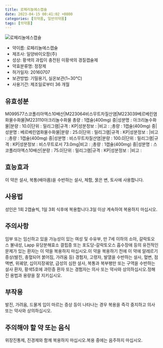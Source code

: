 ```yaml
---
title: 로페리놀에스캡슐
date: 2023-04-15 00:41:02 +0800
categories: [의약품, 일반의약품]
tags: [의약품]
---
```

![로페리놀에스캡슐](https://nedrug.mfds.go.kr/pbp/cmn/itemImageDownload/147541209851800129)

- 약이름: 로페리놀에스캡슐
- 제조사: 일양바이오팜(주)
- 성상: 황색의 과립이 충전된 미황색의 경질캡슐제
- 약효분류명: 정장제
- 허가일자: 20160707
- 보관방법: 기밀용기, 실온보관(1~30℃)
- 사용기간: 제조일로부터 36 개월
## 유효성분
M099577스코폴리아엑스10배산|M223064비스무트차질산염|M223039베르베린염화물수화물|M223110아크리놀수화물
총량 : 1캡슐(400mg) 중|성분명 : 아크리놀수화물|분량 : 10.0|단위 : 밀리그램|규격 : KP|성분정보 : |비고 : ;총량 : 1캡슐(400mg) 중|성분명 : 베르베린염화물수화물|분량 : 25.0|단위 : 밀리그램|규격 : KP|성분정보 : |비고 : ;총량 : 1캡슐(400mg) 중|성분명 : 비스무트차질산염|분량 : 100.0|단위 : 밀리그램|규격 : KP|성분정보 : 비스무트로서 73.0mg|비고 : ;총량 : 1캡슐(400mg) 중|성분명 : 스코폴리아엑스10배산|분량 : 75.0|단위 : 밀리그램|규격 : KP|성분정보 : |비고 :
## 효능효과
이 약은 설사, 복통(배아픔)을 수반하는 설사, 체함, 묽은 변, 토사에 사용합니다.
## 사용법
성인은 1회 2캡슐씩, 1일 3회 식후에 복용합니다.3일 이상 계속하여 복용하지 마십시오.
## 주의사항
임부 또는 임신하고 있을 가능성이 있는 여성 및 수유부, 만 7세 이하의 소아, 갈락토오스 불내성, Lapp 유당분해효소 결핍증 또는 포도당-갈락토오스 흡수장애 등의 유전적인 문제가 있는 환자는 이 약을 복용하지 마십시오.이 약을 복용하기 전에 이 약에 알레르기 증상(발진, 충혈되어 붉어짐, 가려움 등) 경험자, 고령자, 발열을 수반하는 설사, 혈변, 점액변, 위궤양, 십이지장궤양, 급성의 심한 설사, 복통과 복부팽만 또는 구역을 수반하는 설사 환자, 황색5호에 과민증 환자 또는 경험자는 의사 또는 약사와 상의하십시오.정해진 용법과 용량을 잘 지키십시오.
## 부작용
발진, 가려움, 드물게 입이 마르는 증상 등이 나타나는 경우 복용을 즉각 중지하고 의사 또는 약사와 상의하십시오.
## 주의해야 할 약 또는 음식
위장진통제, 진경제와 함께 복용하지 마십시오.복용 중에는 음주하지 마십시오.
